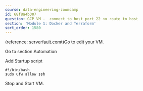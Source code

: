 ```yaml
---
course: data-engineering-zoomcamp
id: 68f8a4b307
question: GCP VM -  connect to host port 22 no route to host
section: 'Module 1: Docker and Terraform'
sort_order: 1580
---
```


(reference: [serverfault.com](https://serverfault.com/questions/953290/google-compute-engine-ssh-connect-to-host-ip-port-22-operation-timed-ou)t)Go to edit your VM.

Go to section Automation

Add Startup script
```
#!/bin/bash
sudo ufw allow ssh
```

Stop and Start VM.

